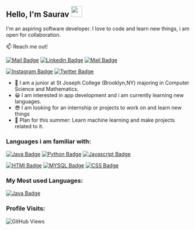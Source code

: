 ## Hello, I'm Saurav <img src="https://raw.githubusercontent.com/MartinHeinz/MartinHeinz/master/wave.gif" width="30px">
I'm an aspiring software developer. I love to code and learn new things, i am open for  collaboration.

:mailbox: Reach me out!

[![Mail Badge](https://img.shields.io/badge/-sauravkc27-c0392b?style=flat&labelColor=c0392b&logo=gmail&logoColor=white)](mailto:sauravkc27@gmail.com)  [![Linkedin Badge](https://img.shields.io/badge/-Saurav-0e76a8?style=flat&labelColor=0e76a8&logo=linkedin&logoColor=white)](https://www.linkedin.com/in/skc27/)  [![Mail Badge](https://img.shields.io/badge/-Youtube-e74c3c?style=flat&labelColor=e74c3c&logo=youtube&logoColor=white)](https://www.youtube.com/watch?v=dQw4w9WgXcQ) 

 [![Instagram Badge](https://img.shields.io/badge/-@Sauravkc27-e84393?style=flat&labelColor=e84393&logo=instagram&logoColor=white)](https://instagram.com/Sauravkc27) 
[![Twitter Badge](https://img.shields.io/twitter/url?logoColor=r&style=social&url=https%3A%2F%2Ftwitter.com%2FSkaii_27)](https://twitter.com/Skaii_27) 

- 🎒 I am a junior at St Joseph College (Brooklyn,NY) majoring in  Computer Science and Mathematics.
- 😀  I am interested in app development and i am currently learning new languages.
- 😎 I am looking for an internship or projects to work on and learn new things
- 😤 Plan for this summer: Learn machine learning and make projects related to it.

### Languages i am familiar with:
[![Java Badge](https://img.shields.io/badge/Java-ED8B00?style=for-the-badge&logo=java&logoColor=white)](#)   [![Python Badge](https://img.shields.io/badge/Python-3776AB?style=for-the-badge&logo=python&logoColor=white)](#) [![Javascript Badge](https://img.shields.io/badge/-Javascript-F0DB4F?style=for-the-badge&labelColor=black&logo=javascript&logoColor=F0DB4F)](#)

[![HTMl Badge](https://img.shields.io/badge/HTML-239120?style=for-the-badge&logo=html5&logoColor=white(#))](#) [![MYSQL Badge](https://img.shields.io/badge/MySQL-00000F?style=for-the-badge&logo=mysql&logoColor=white)](#)   [![CSS Badge](https://img.shields.io/badge/CSS-239120?&style=for-the-badge&logo=css3&logoColor=white)](#)


### My Most used Languages:
[![Java Badge](https://img.shields.io/badge/Java-ED8B00?style=for-the-badge&logo=java&logoColor=white)](#)



### Profile Visits:
![GitHub Views](https://komarev.com/ghpvc/?username=55)

 
 


  


